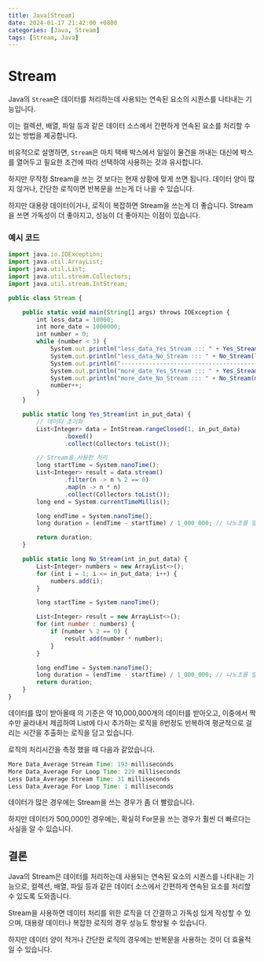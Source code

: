 ```yaml
---
title: Java[Stream]
date: 2024-01-17 21:42:00 +0800
categories: [Java, Stream]
tags: [Stream, Java]
---
```

# Stream
Java의 `Stream`은 데이터를 처리하는데 사용되는 연속된 요소의 시퀀스를 나타내는 기능입니다.

이는 컬렉션, 배열, 파일 등과 같은 데이터 소스에서 간편하게 연속된 요소를 처리할 수 있는 방법을 제공합니다.

비유적으로 설명하면, `Stream`은 마치 택배 박스에서 일일이 물건을 꺼내는 대신에 박스를 열어두고 필요한 조건에 따라 선택하여 사용하는 것과 유사합니다.

하지만 무작정 Stream을 쓰는 것 보다는 현재 상황에 맞게 쓰면 됩니다. 데이터 양이 많지 않거나, 간단한 로직이면 반복문을 쓰는게 더 나을 수 있습니다.

하지만 대용량 데이터이거나, 로직이 복잡하면 Stream을 쓰는게 더 좋습니다. Stream을 쓰면 가독성이 더 좋아지고, 성능이 더 좋아지는 이점이 있습니다.

### 예시 코드

```jsx
import java.io.IOException;
import java.util.ArrayList;
import java.util.List;
import java.util.stream.Collectors;
import java.util.stream.IntStream;

public class Stream {

    public static void main(String[] args) throws IOException {
        int less_data = 10000;
        int more_date = 1000000;
        int number = 0;
        while (number < 3) {
            System.out.println("less_data_Yes_Stream ::: " + Yes_Stream(less_data));
            System.out.println("less_data_No_Stream ::: " + No_Stream(less_data));
            System.out.println("------------------------------------------------");
            System.out.println("more_date_Yes_Stream ::: " + Yes_Stream(more_date));
            System.out.println("more_date_No_Stream ::: " + No_Stream(more_date));
            number++;
        }
    }

    public static long Yes_Stream(int in_put_data) {
        // 데이터 초기화
        List<Integer> data = IntStream.rangeClosed(1, in_put_data)
                .boxed()
                .collect(Collectors.toList());

        // Stream을 사용한 처리
        long startTime = System.nanoTime();
        List<Integer> result = data.stream()
                .filter(n -> n % 2 == 0)
                .map(n -> n * n)
                .collect(Collectors.toList());
        long end = System.currentTimeMillis();

        long endTime = System.nanoTime();
        long duration = (endTime - startTime) / 1_000_000; // 나노초를 밀리초로 변환

        return duration;
    }

    public static long No_Stream(int in_put_data) {
        List<Integer> numbers = new ArrayList<>();
        for (int i = 1; i <= in_put_data; i++) {
            numbers.add(i);
        }

        long startTime = System.nanoTime();

        List<Integer> result = new ArrayList<>();
        for (int number : numbers) {
            if (number % 2 == 0) {
                result.add(number * number);
            }
        }

        long endTime = System.nanoTime();
        long duration = (endTime - startTime) / 1_000_000; // 나노초를 밀리초로 변환
        return duration;
    }
}
```

데이터를 많이 받아올때 의 기준은 약 10,000,000개의 데이터를 받아오고, 이중에서 짝수만 골라내서 제곱하여 List에 다시 추가하는 로직을 8번정도 반복하여 평균적으로 걸리는 시간을 추출하는 로직을 담고 있습니다.

로직의 처리시간을 측정 했을 때 다음과 같았습니다.

```java
More Data_Average Stream Time: 193 milliseconds
More Data_Average For Loop Time: 229 milliseconds
Less Data_Average Stream Time: 31 milliseconds
Less Data_Average For Loop Time: 1 milliseconds

```

데이터가 많은 경우에는 Stream을 쓰는 경우가 좀 더 빨랐습니다.

하지만 데이터가 500,000인 경우에는, 확실히 For문을 쓰는 경우가 훨씬 더 빠르다는 사실을 알 수 있습니다.

## 결론
 Java의 Stream은 데이터를 처리하는데 사용되는 연속된 요소의 시퀀스를 나타내는 기능으로, 컬렉션, 배열, 파일 등과 같은 데이터 소스에서 간편하게 연속된 요소를 처리할 수 있도록 도와줍니다.  
 
 Stream을 사용하면 데이터 처리를 위한 로직을 더 간결하고 가독성 있게 작성할 수 있으며, 대용량 데이터나 복잡한 로직의 경우 성능도 향상될 수 있습니다.  
 
 하지만 데이터 양이 적거나 간단한 로직의 경우에는 반복문을 사용하는 것이 더 효율적일 수 있습니다.